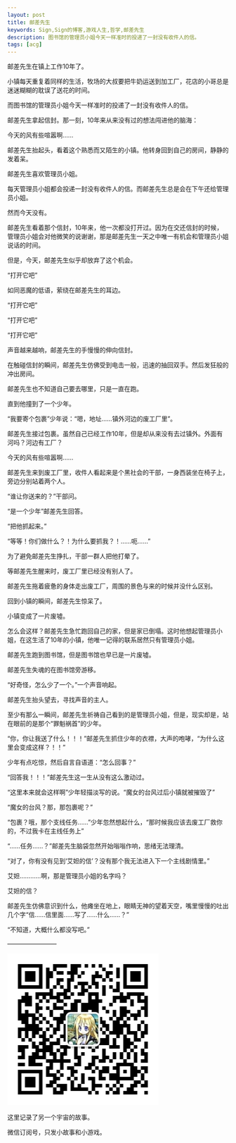 ```yaml
---
layout: post
title: 邮差先生
keywords: Sign,Sign的博客,游戏人生,哲学,邮差先生
description: 图书馆的管理员小姐今天一样准时的投递了一封没有收件人的信。
tags: [acg]
---
```

邮差先生在镇上工作10年了。

小镇每天重复着同样的生活，牧场的大叔要把牛奶运送到加工厂，花店的小哥总是迷迷糊糊的耽误了送花的时间。

而图书馆的管理员小姐今天一样准时的投递了一封没有收件人的信。

邮差先生拿起信封。那一刻，10年来从来没有过的想法闯进他的脑海：

今天的风有些喧嚣啊……

邮差先生抬起头，看着这个熟悉而又陌生的小镇。他转身回到自己的房间，静静的发着呆。

邮差先生喜欢管理员小姐。

每天管理员小姐都会投递一封没有收件人的信。而邮差先生总是会在下午还给管理员小姐。

然而今天没有。

邮差先生看着那个信封，10年来，他一次都没打开过。因为在交还信封的时候，管理员小姐会对他微笑的说谢谢，那是邮差先生一天之中唯一有机会和管理员小姐说话的时间。

但是，今天，邮差先生似乎却放弃了这个机会。

“打开它吧”

如同恶魔的低语，萦绕在邮差先生的耳边。

“打开它吧”

“打开它吧”

“打开它吧”

声音越来越响，邮差先生的手慢慢的伸向信封。

在触碰信封的瞬间，邮差先生仿佛受到电击一般，迅速的抽回双手。然后发狂般的冲出房间。

邮差先生也不知道自己要去哪里，只是一直在跑。

直到他撞到了一个少年。

“我要寄个包裹”少年说：“嗯，地址……镇外河边的废工厂里”。

邮差先生接过包裹。虽然自己已经工作10年，但是却从来没有去过镇外。外面有河吗？河边有工厂？

今天的风有些喧嚣啊……

邮差先生来到废工厂里，收件人看起来是个黑社会的干部，一身西装坐在椅子上，旁边分别站着两个人。

“谁让你送来的？”干部问。

“是一个少年”邮差先生回答。

“把他抓起来。”

“等等！你们做什么？！为什么要抓我？！……呃……”

为了避免邮差先生挣扎，干部一群人把他打晕了。

等邮差先生醒来时，废工厂里已经没有别人了。

邮差先生拖着疲惫的身体走出废工厂，周围的景色与来的时候并没什么区别。

回到小镇的瞬间，邮差先生惊呆了。

小镇变成了一片废墟。

怎么会这样？邮差先生急忙跑回自己的家，但是家已倒塌。这时他想起管理员小姐，在这生活了10年的小镇，他唯一记得的联系居然只有管理员小姐。

邮差先生跑到图书馆，但是图书馆也早已是一片废墟。

邮差先生失魂的在图书馆旁游移。

“好奇怪，怎么少了一个。”一个声音响起。

邮差先生抬头望去，寻找声音的主人。

至少有那么一瞬间，邮差先生祈祷自己看到的是管理员小姐，但是，现实却是，站在眼前的是那个“罪魁祸首”的少年。

“你，你让我送了什么！！！”邮差先生抓住少年的衣襟，大声的咆哮，“为什么这里会变成这样？！！”

少年有点吃惊，然后自言自语道：“怎么回事？”

“回答我！！！”邮差先生这一生从没有这么激动过。

“这里本来就会这样啊”少年轻描淡写的说。“魔女的台风过后小镇就被摧毁了”

“魔女的台风？那，那包裹呢？”

“包裹？哦，那个支线任务……”少年忽然想起什么，“那时候我应该去废工厂救你的，不过我卡在主线任务上”

“……任务……？”邮差先生脑袋忽然开始嗡嗡作响，思绪无法理清。

“对了，你有没有见到‘艾妲的信’？没有那个我无法进入下一个主线剧情里。”

艾妲…………啊，那是管理员小姐的名字吗？

艾妲的信？

邮差先生仿佛意识到什么，他瘫坐在地上，眼睛无神的望着天空，嘴里慢慢的吐出几个字“信……信里面……写了……什么……？”

“不知道，大概什么都没写吧。”

————————

![平行宇宙](/img/2016-4-30-flow/qr.jpg)

这里记录了另一个宇宙的故事。

微信订阅号，只发小故事和小游戏。